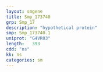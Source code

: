 ```yaml
---
layout: smgene
title: Smp_173740
grp: Smp_17
description: "hypothetical protein"
smp: Smp_173740.1
uniprot: "G4VR03"
length:   393
cdd: "ns"
kk: ns
categories: sm
---
```

